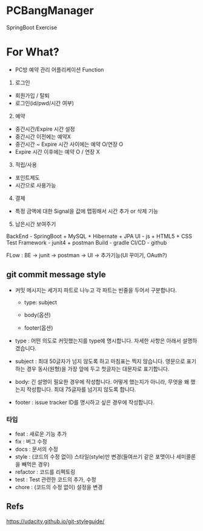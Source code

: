 # PCBangManager
SpringBoot Exercise

# For What?
* PC방 예약 관리 어플리케이션
Function
1. 로그인
 - 회원가입 / 탈퇴
 - 로그인(id/pwd/시간 여부)
 
2. 예약
 - 중간시간/Expire 시간 설정
  - 중간시간 이전에는 예약X
  - 중간시간 ~ Expire 시간 사이에는 예약 O/연장 O
  - Expire 시간 이후에는 예약 O / 연장 X
  
3. 적립/사용
 - 포인트제도
 - 시간으로 사용가능

4. 결제
 - 특정 금액에 대한 Signal을 값에 맵핑해서 시간 추가 or 삭제 기능
 
5. 남은시간 보여주기

BackEnd - SpringBoot + MySQL + Hibernate + JPA
UI - js + HTML5 + CSS
Test Framework - junit4 + postman
Build - gradle
CI/CD - github

FLow : BE -> junit -> postman -> UI -> 추가기능(UI 꾸미기, OAuth?)

 ## **git commit message style**
  * 커밋 메시지는 세가지 파트로 나누고 각 파트는 빈줄을 두어서 구분합나다.

    * type: subject

    * body(옵션)

    * footer(옵션)
  * type : 어떤 의도로 커밋했는지를 type에 명시합니다. 자세한 사항은 아래서 설명하겠습니다.
  * subject : 최대 50글자가 넘지 않도록 하고 마침표는 찍지 않습니다. 영문으로 표기하는 경우 동사(원형)을 가장 앞에 두고 첫글자는 대문자로 표기합니다. 
  * body: 긴 설명이 필요한 경우에 작성합니다. 어떻게 했는지가 아니라, 무엇을 왜 했는지 작성합니다. 최대 75글자를 넘기지 않도록 합니다.
  * footer : issue tracker ID를 명시하고 싶은 경우에 작성합니다.
  
  ### 타입
   * feat : 새로운 기능 추가
   * fix : 버그 수정
   * docs : 문서의 수정
   * style : (코드의 수정 없이) 스타일(style)만 변경(들여쓰기 같은 포맷이나 세미콜론을 빼먹은 경우)
   * refactor : 코드를 리펙토링
   * test : Test 관련한 코드의 추가, 수정
   * chore : (코드의 수정 없이) 설정을 변경

 ## Refs
  https://udacity.github.io/git-styleguide/


